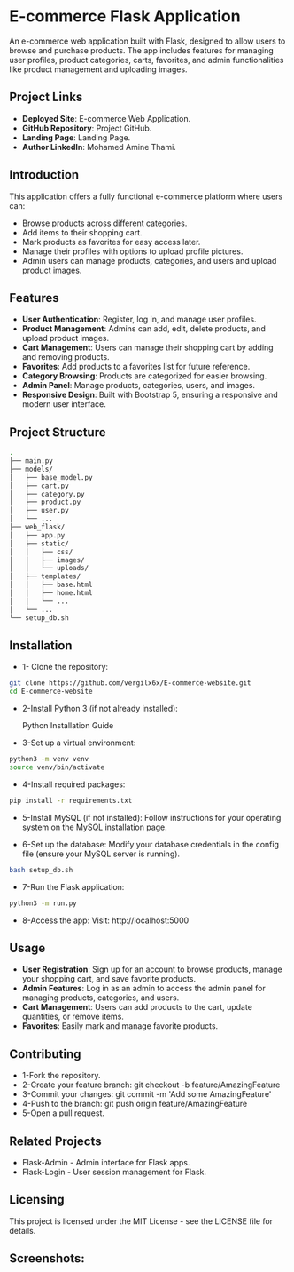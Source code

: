 # E-commerce Flask Application

An e-commerce web application built with Flask, designed to allow users to browse and purchase products. The app includes features for managing user profiles, product categories, carts, favorites, and admin functionalities like product management and uploading images.

## Project Links

- **Deployed Site**: E-commerce Web Application.
- **GitHub Repository**: Project GitHub.
- **Landing Page**: Landing Page.
- **Author LinkedIn**: Mohamed Amine Thami.

## Introduction

This application offers a fully functional e-commerce platform where users can:

- Browse products across different categories.
- Add items to their shopping cart.
- Mark products as favorites for easy access later.
- Manage their profiles with options to upload profile pictures.
- Admin users can manage products, categories, and users and upload product images.

## Features
- **User Authentication**: Register, log in, and manage user profiles.
- **Product Management**: Admins can add, edit, delete products, and upload product images.
- **Cart Management**: Users can manage their shopping cart by adding and removing products.
- **Favorites**: Add products to a favorites list for future reference.
- **Category Browsing**: Products are categorized for easier browsing.
- **Admin Panel**: Manage products, categories, users, and images.
- **Responsive Design**: Built with Bootstrap 5, ensuring a responsive and modern user interface.

## Project Structure

```bash
.
├── main.py
├── models/
│   ├── base_model.py
│   ├── cart.py
│   ├── category.py
│   ├── product.py
│   ├── user.py
│   └── ...
├── web_flask/
│   ├── app.py
│   ├── static/
│   │   ├── css/
│   │   ├── images/
│   │   └── uploads/
│   ├── templates/
│   │   ├── base.html
│   │   ├── home.html
│   │   └── ...
│   └── ...
└── setup_db.sh

```

## Installation

- 1- Clone the repository:
```bash
git clone https://github.com/vergilx6x/E-commerce-website.git
cd E-commerce-website
```

- 2-Install Python 3 (if not already installed):

  Python Installation Guide

- 3-Set up a virtual environment:
```bash
python3 -m venv venv
source venv/bin/activate
```

- 4-Install required packages:
```bash
pip install -r requirements.txt
```
- 5-Install MySQL (if not installed):
  Follow instructions for your operating system on the MySQL installation page.

- 6-Set up the database:
  Modify your database credentials in the config file (ensure your MySQL server is running).
```bash
bash setup_db.sh
```

- 7-Run the Flask application:
```bash
python3 -m run.py
```
- 8-Access the app:
  Visit: http://localhost:5000
  
## Usage

- **User Registration**: Sign up for an account to browse products, manage your shopping cart, and save favorite products.
- **Admin Features**: Log in as an admin to access the admin panel for managing products, categories, and users.
- **Cart Management**: Users can add products to the cart, update quantities, or remove items.
- **Favorites**: Easily mark and manage favorite products.

## Contributing
- 1-Fork the repository.
- 2-Create your feature branch: git checkout -b feature/AmazingFeature
- 3-Commit your changes: git commit -m 'Add some AmazingFeature'
- 4-Push to the branch: git push origin feature/AmazingFeature
- 5-Open a pull request.

## Related Projects
- Flask-Admin - Admin interface for Flask apps.
- Flask-Login - User session management for Flask.

## Licensing
This project is licensed under the MIT License - see the LICENSE file for details.

## Screenshots:
